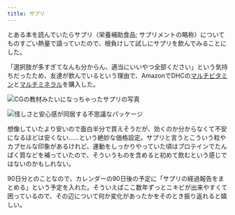 ```yaml
---
title: サプリ
---
```

とある本を読んでいたらサプリ（栄養補助食品; サプリメントの略称）についてものすごい熱量で語っていたので、根負けして試しにサプリを飲んでみることにした。

「選択肢が多すぎてなんも分からん、適当にいいやつ全部ください」という気持ちだったため、友達が飲んでいるという理由で、AmazonでDHCの[マルチビタミン](https://www.amazon.co.jp/dp/B00GX1E3R6?th=1)と[マルチミネラル](https://www.amazon.co.jp/dp/B01MSSWA5K)を購入した。

![](https://lh3.googleusercontent.com/OwEnVsonWxlO3w5Vwrq-mRDf_a072dJX34Iulfco4Y9nIbAj_Efin65OaAgAIH-RIe4_vIFZhDrFq9mJIz3x2BDlsyZshcR3bsKDmCEO0vcalDc5ca9hlLVEBotBQyU5fBjDICO1XekSKaAKZk4LXUiySQL8ZXMd9giCuaH5jVGGwnZswEXpzCW4 "CGの教材みたいになっちゃったサプリの写真")

![](https://lh5.googleusercontent.com/leSdKecG1D4a6P-BoYfrzzBmEUBi4JGXh1bP-hF7Ohl1UeKgdNOX_944JFZvZ7Wf1KN6DqABf-eJAoIhlnmB4KK6G6Q1jKoGqw5p5VChkclqRYyOFPbBw7vMmABN38QV5D9R7Cy6yCYZYTL_jvuvwBhNSWwRuDCLkkePTFahXVbuBM21g2YkrCg4 "怪しさと安心感が同居する不思議なパッケージ")

想像していたより安いので面白半分で買えそうだが、効くのか分からなくて不安になるほどは安くない……という絶妙な価格設定。サプリと言うとこういう粒やカプセルな印象があるけれど、運動をしっかりやっていた頃はプロテインでたんぱく質などを補っていたので、そういうものを含めると初めて飲むという感じではないのかもしれない。

90日分とのことなので、カレンダーの90日後の予定に「サプリの経過報告をまとめる」という予定を入れた。そういえばここ数年ずっとニキビが出来やすくて困っているので、その辺について何か変化があったかをそのとき振り返れると嬉しい。
